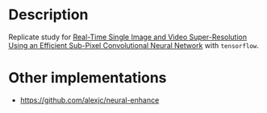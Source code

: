 # Description

Replicate study for [Real-Time Single Image and Video Super-Resolution Using an Efficient Sub-Pixel Convolutional Neural Network](http://www.cv-foundation.org/openaccess/content_cvpr_2016/papers/Shi_Real-Time_Single_Image_CVPR_2016_paper.pdf) with `tensorflow`.

# Other implementations

 * https://github.com/alexjc/neural-enhance


